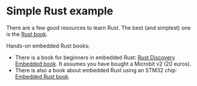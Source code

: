 # Simple Rust example

There are a few good resources to learn Rust. The best (and simplest) one is the [Rust book](https://doc.rust-lang.org/book/).

Hands-on embedded Rust books:

- There is a book for beginners in embedded Rust:  [Rust Discovery Embedded book](https://docs.rust-embedded.org/discovery-mb2/). It assumes you have bought a Microbit v2 (20 euros).
- There is also a book about embedded Rust using an STM32 chip: [Embedded Rust book](https://docs.rust-embedded.org/book/).
